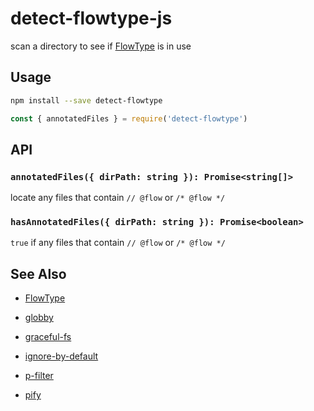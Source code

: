 # detect-flowtype-js

scan a directory to see if [FlowType](https://flow.org/) is in use


## Usage

```sh
npm install --save detect-flowtype
```

```js
const { annotatedFiles } = require('detect-flowtype')
```


## API


### `annotatedFiles({ dirPath: string }): Promise<string[]>`

locate any files that contain `// @flow` or `/* @flow */`


### `hasAnnotatedFiles({ dirPath: string }): Promise<boolean>`

`true` if any files that contain `// @flow` or `/* @flow */`


## See Also

-   [FlowType](https://flow.org/)

-   [globby](https://github.com/sindresorhus/globby)

-   [graceful-fs](https://github.com/isaacs/node-graceful-fs)

-   [ignore-by-default](https://github.com/novemberborn/ignore-by-default)

-   [p-filter](https://github.com/sindresorhus/p-filter)

-   [pify](https://github.com/sindresorhus/pify)

